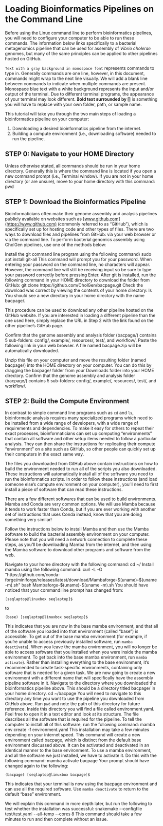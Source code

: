# Loading Bioinformatics Pipelines on the Command Line 

Before using the Linux command line to perform bioinformatics pipelines, you will need to configure your computer to be 
able to run these commands. The information below links specifically to a bacterial metagenomics pipeline that can be 
used for assembly of *Vibrio cholerae* genomes, but many of the same principles can be applied to other pipelines 
hosted on GitHub.

<procedure title="Important notes for following this tutorial" type="choices">
    <step>
        <code>Text with a gray background in monospace font</code> represents commands to type in. Generally commands 
        are one line, however, in this document, commands might wrap to the next line visually. We will add a blank line
        between commands to indicate when multiple commands are present.
    </step>
    <step>
        <path>Monospace blue text with a white background</path> represents the input and/or output of the terminal. Due
        to different terminal programs, the appearance of your terminal may look different. 
    </step>
    <step>
        <b>Bold text surrounded by []</b> is something you will have to replace with your own folder, path, or sample 
        name.
    </step>
</procedure>

This tutorial will take you through the two main steps of loading a bioinformatics pipeline on your computer:
1. Downloading a desired bioinformatics pipeline from the internet.
2. Building a compute environment (i.e., downloading software) needed to run the pipeline.

## STEP 0: Navigate to your HOME Directory
Unless otherwise stated, all commands should be run in your home directory. Generally this is where the command line is 
located if you open a new command prompt (i.e., Terminal window).
<procedure type="steps">
<step>
If you are not in your home directory (or are unsure), move to your home directory with this command: 
<code-block lang="bash">pwd</code-block>
</step>
</procedure>

## STEP 1: Download the Bioinformatics Pipeline
Bioinformaticians often make their genome assembly and analysis pipelines publicly available on websites such as 
[www.github.com](https://www.github.com) (commonly referred to as “GitHub”), which is specifically set up for hosting 
code and other types of files. There are two ways to download files and pipelines from GitHub: via your web browser or 
via the command line. To perform bacterial genomics assembly using CholGen pipelines, use one of the methods below:

<tabs>
    <tab title="Command line">
        <procedure type="steps">
            <step>
                Install the git command line program using the following command\
                <code-block lang="bash">sudo apt install git-all</code-block>
                <note>
                    This command will prompt you for your password. When entering your password on the command line, no 
                    characters will appear. However, the command line will still be receiving input so be sure to type 
                    your password correctly before pressing Enter.
                </note>
            </step>
            <step >
                After git is installed, run the following command in your HOME directory to download the folder from 
                GitHub:
                <code-block lang="bash" id="repo-url">git clone https://github.com/CholGen/bacpage.git</code-block>
            </step>
            <step>
                Check the download was correct by viewing the contents of your home directory:
                <code-block lang="bash" >ls</code-block>
                You should see a new directory in your home directory with the name <path>bacpage/</path>.
                <p>This procedure can be used to download any other pipeline hosted on the GitHub website. If you are 
                interested in loading a different pipeline than the one used here, simply replace the URL in Step 2 with
                the link found on the other pipeline’s GitHub page.</p>
            </step>
            <step>
                Confirm that the genome assembly and analysis folder (<path>bacpage/</path>) contains 5 sub-folders: 
                <path>config/</path>, <path>example/</path>, <path>resources/</path>, <path>test/</path>, and 
                <path>workflow/</path>.
            </step>
        </procedure>
    </tab>
    <tab title="Web browser">
    <procedure type="steps">
        <step> 
            Paste the following link in your web browser.  A file named <path>bacpage.zip</path> will be automatically 
            downloaded.
            <p><a href="https://github.com/CholGen/bacpage/releases/latest/download/pipeline.zip" ></a></p>
        </step>
        <step>
            Unzip this file on your computer and move the resulting folder (named <path>bacpage/</path>) into the HOME 
            directory on your computer. You can do this by dragging the <path>bacpage/</path> folder from your Downloads
            folder into your HOME directory.
        </step>
        <step>
            Confirm that the genome assembly and analysis folder (<path>bacpage/</path>) contains 5 sub-folders: 
            <path>config/</path>, <path>example/</path>, <path>resources/</path>, <path>test/</path>, and 
            <path>workflow/</path>.
        </step>
    </procedure>
    </tab>
</tabs>

## STEP 2: Build the Compute Environment
In contrast to simple command line programs such as <code>cd</code> and <code>ls</code>, bioinformatic analysis requires
many specialized programs which need to be installed from a wide range of developers, with a wide range of requirements 
and dependencies. To make it easy for others to repeat their exact processes, bioinformaticians can set up computing 
“environments” that contain all software and other setup items needed to follow a particular analysis. They can then 
share the instructions for replicating their compute “environment” on a site such as GitHub, so other people can quickly
set up their computers in the exact same way.

The files you downloaded from GitHub above contain instructions on how to build the environment needed to run all of the
scripts you also downloaded. These instructions will automatically install all of the software you need to run the 
bioinformatics scripts. In order to follow these instructions (and load someone else’s compute environment on your 
computer), you’ll need to first install a piece of software that can read these instructions. 

There are a few different softwares that can be used to build environments. <control>Mamba</control> and 
<control>Conda</control> are very common options. We will use Mamba because it tends to work faster 
than Conda, but if you are ever working with another set of instructions that uses 
Conda instead, know that you are doing something very similar!

Follow the instructions below to install Mamba and then use the Mamba software to build the bacterial assembly 
environment on your computer. Please note that you will need a network connection to complete these steps, as you’ll be 
downloading Mamba from the internet, and then using the Mamba software to download other programs and software from the 
web.

<procedure title="Installing Mamba" id="installing_mamba" type="steps">
    <step>
        Navigate to your home directory with the following command:
        <code-block lang="bash" >cd ~/</code-block>
    </step>
    <step>
        Install mamba using the following command:
        <code-block lang="bash" >
        curl -L -O "https://github.com/conda-forge/miniforge/releases/latest/download/Mambaforge-$(uname)-$(uname -m).sh"
        bash Mambaforge-$(uname)-$(uname -m).sh
        </code-block>
        You should have noticed that your command line prompt has changed from:
        <p><code>[seqlaptop@linuxbox seqlaptop]$ </code></p>
        <p>to</p>
        <p><code>(base) [seqlaptop@linuxbox seqlaptop]$</code></p>
        This indicates that you are now in the <control>base</control> mamba environment, and that all of the software you 
        loaded into that environment (called “base”) is accessible.
        <tip> To get out of the <control>base</control> mamba environment (for example, if you’re unable to access previously
        installed software, run <code>mamba deactivate</code>). When you leave the mamba environment, you will no longer
        be able to access software that you installed when you were inside the mamba environment. To get back into the 
        <control>base</control> mamba environment, run <code>mamba activate</code>).</tip>
        Rather than installing everything to the base environment, it’s recommended to create task-specific 
        environments, containing only software that is needed for a given task. We are now going to create a new 
        environment with a different name that will specifically have the assembly pipeline software in it. 
    </step>
    <step>
        Navigate to the directory where you downloaded the bioinformatics pipeline above. This should be a directory 
        titled <path>bacpage/</path> in your home directory. 
        <code-block lang="bash" >cd ~/bacpage</code-block>
        You will need to navigate to this directory any time you want to use the pipeline you downloaded from GitHub 
        above. Run <code>pwd</code> and note the path of this directory for future reference.
    </step>
    <step>
        Inside this directory you will find a file called <path>environment.yaml</path>. Feel free to open it in a text 
        editor and look at its structure. The file describes all the software that is required for the pipeline. To tell
        the computer to install all of this software, run the following command:
        <code-block lang="bash">mamba env create -f environment.yaml</code-block>
        <note>This installation may take a few minutes depending on your internet speed. </note>
        This command will create a new environment called <control>bacpage</control>, which is distinct from the default
        <control>base</control> environment discussed above. It can be activated and deactivated in an identical manner 
        to the <control>base</control> environment. 
    </step>
    <step>
        To use a mamba environment, and all the software we just installed, we have to activate it. Do this with the 
        following command:
        <code-block lang="bash" >mamba activate bacpage</code-block>
        Your prompt should have changed again to the following:
        <p><code>(bacpage) [seqlaptop@linuxbox bacpage]$</code></p>
        <p>This indicates that your terminal is now using the <control>bacpage</control> environment and can use all the
        required software. Use <code>mamba deactivate</code> to return to the default “base” environment.</p>
    </step>
    <step>
        We will explain this command in more depth later, but run the following to test whether the installation was 
        successful:
        <code-block lang="bash" >snakemake --configfile test/test.yaml --all-temp --cores 8</code-block>
        This command should take a few minutes to run and then complete without an issue.
    </step>
</procedure>